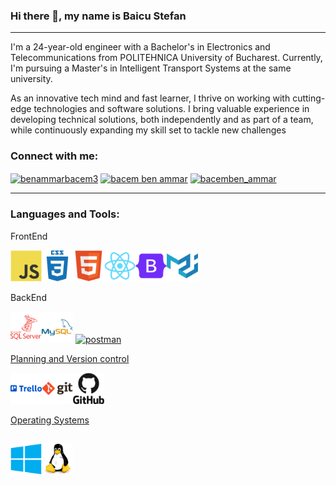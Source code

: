 ### Hi there 👋, my name is Baicu Stefan 
---

I'm a 24-year-old engineer with a Bachelor's in Electronics and Telecommunications from POLITEHNICA University of Bucharest. 
Currently, I'm pursuing a Master's in Intelligent Transport Systems at the same university.

As an innovative tech mind and fast learner, I thrive on working with cutting-edge technologies and software solutions. 
I bring valuable experience in developing technical solutions, both independently and as part of a team, while continuously expanding my skill set to tackle new challenges

<h3 align="left">Connect with me:</h3>
<p align="left">
<a href="https://twitter.com/stephbaicu" target="blank"><img align="center" src="https://raw.githubusercontent.com/rahuldkjain/github-profile-readme-generator/master/src/images/icons/Social/twitter.svg" alt="benammarbacem3" height="30" width="40" /></a>
<a href="https://www.linkedin.com/in/%C8%99tefan-adrian-baicu-4324b2244/" target="blank"><img align="center" src="https://raw.githubusercontent.com/rahuldkjain/github-profile-readme-generator/master/src/images/icons/Social/linked-in-alt.svg" alt="bacem ben ammar" height="30" width="40" /></a>
<a href="https://www.instagram.com/_stefan.sb_/" target="blank"><img align="center" src="https://raw.githubusercontent.com/rahuldkjain/github-profile-readme-generator/master/src/images/icons/Social/instagram.svg" alt="bacemben_ammar" height="30" width="40" /></a>
</p>

---
<h3 align="left">Languages and Tools:</h3>

FrontEnd

<img src="https://github.com/devicons/devicon/blob/master/icons/javascript/javascript-original.svg" alt="JS" width="50" height="50"/><img src="https://github.com/devicons/devicon/blob/master/icons/css3/css3-plain-wordmark.svg" alt="Css" width="50" height="50"/><img src="https://github.com/devicons/devicon/blob/master/icons/html5/html5-original.svg" alt="html5" width="50" height="50"/><img src="https://github.com/devicons/devicon/blob/master/icons/react/react-original.svg" alt="react" width="50" height="50"/><img src="https://github.com/devicons/devicon/blob/master/icons/bootstrap/bootstrap-plain.svg" alt="bootstrap" width="50" height="50"/><img src="https://github.com/devicons/devicon/blob/master/icons/materialui/materialui-original.svg" alt="materialui" width="50" height="50"/>


BackEnd

<img src="https://github.com/devicons/devicon/blob/master/icons/microsoftsqlserver/microsoftsqlserver-plain-wordmark.svg" alt="SQLServer" width="50" height="50"/><img src="https://github.com/devicons/devicon/blob/master/icons/mysql/mysql-original-wordmark.svg" alt="SQL" width="50" height="50"/>
<a href="https://postman.com" target="_blank" rel="noreferrer"> <img src="https://www.vectorlogo.zone/logos/getpostman/getpostman-icon.svg" alt="postman" width="40" height="40"/>

Planning and Version control

<img 
src="https://github.com/devicons/devicon/blob/master/icons/trello/trello-plain-wordmark.svg" alt="trello" width="50" height="50"/><img src="https://github.com/devicons/devicon/blob/master/icons/git/git-original-wordmark.svg" alt="git" width="50" height="50"/><img src="https://github.com/devicons/devicon/blob/master/icons/github/github-original-wordmark.svg" alt="github" width="50" height="50"/>


Operating Systems

<img src="https://github.com/devicons/devicon/blob/master/icons/windows8/windows8-original.svg" alt="Windows" width="50" height="50"/><img
 src="https://github.com/devicons/devicon/blob/master/icons/linux/linux-original.svg" alt="linux" width="50" height="50"/>
---
<!--
**StefanBaicu/StefanBaicu** is a ✨ _special_ ✨ repository because its `README.md` (this file) appears on your GitHub profile.

Here are some ideas to get you started:

- 🔭 I’m currently working on ...
- 🌱 I’m currently learning ...
- 👯 I’m looking to collaborate on ...
- 🤔 I’m looking for help with ...
- 💬 Ask me about ...
- 📫 How to reach me: ...
- 😄 Pronouns: ...
- ⚡ Fun fact: ...
-->
